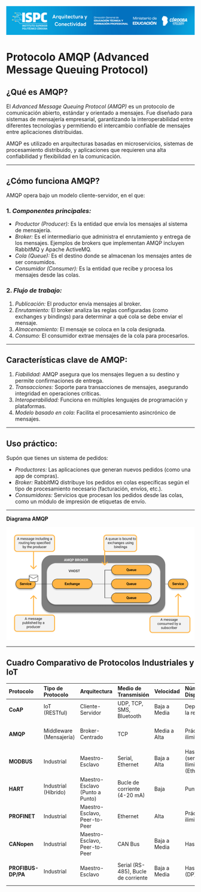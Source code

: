 ![Carátula](../../E%20assets/caratula.png)

# Protocolo AMQP (Advanced Message Queuing Protocol)

## ¿Qué es AMQP?

El *Advanced Message Queuing Protocol (AMQP)* es un protocolo de comunicación abierto, estándar y orientado a mensajes. Fue diseñado para sistemas de mensajería empresarial, garantizando la interoperabilidad entre diferentes tecnologías y permitiendo el intercambio confiable de mensajes entre aplicaciones distribuidas.

AMQP es utilizado en arquitecturas basadas en microservicios, sistemas de procesamiento distribuido, y aplicaciones que requieren una alta confiabilidad y flexibilidad en la comunicación.

---

## ¿Cómo funciona AMQP?

AMQP opera bajo un modelo cliente-servidor, en el que:

### 1. *Componentes principales:*
   - *Productor (Producer):* Es la entidad que envía los mensajes al sistema de mensajería.
   - *Broker:* Es el intermediario que administra el enrutamiento y entrega de los mensajes. Ejemplos de brokers que implementan AMQP incluyen RabbitMQ y Apache ActiveMQ.
   - *Cola (Queue):* Es el destino donde se almacenan los mensajes antes de ser consumidos.
   - *Consumidor (Consumer):* Es la entidad que recibe y procesa los mensajes desde las colas.

### 2. *Flujo de trabajo:*
   1. *Publicación:* El productor envía mensajes al broker.
   2. *Enrutamiento:* El broker analiza las reglas configuradas (como exchanges y bindings) para determinar a qué cola se debe enviar el mensaje.
   3. *Almacenamiento:* El mensaje se coloca en la cola designada.
   4. *Consumo:* El consumidor extrae mensajes de la cola para procesarlos.

---

## Características clave de AMQP:

1. *Fiabilidad:* AMQP asegura que los mensajes lleguen a su destino y permite confirmaciones de entrega.
2. *Transacciones:* Soporte para transacciones de mensajes, asegurando integridad en operaciones críticas.
3. *Interoperabilidad:* Funciona en múltiples lenguajes de programación y plataformas.
4. *Modelo basado en cola:* Facilita el procesamiento asincrónico de mensajes.

---

## Uso práctico:
Supón que tienes un sistema de pedidos:
- *Productores:* Las aplicaciones que generan nuevos pedidos (como una app de compras).
- *Broker:* RabbitMQ distribuye los pedidos en colas específicas según el tipo de procesamiento necesario (facturación, envíos, etc.).
- *Consumidores:* Servicios que procesan los pedidos desde las colas, como un módulo de impresión de etiquetas de envío.

---
  **Diagrama AMQP**
  
![Texto alternativo](https://github.com/ISPC-Opalo/Arquitectura-y-Conectividad/blob/83ed8168dc76233546056241e0e044ddb710662c/E%20assets/Cuestionario%20N5/P2img1.png)


---

## Cuadro Comparativo de Protocolos Industriales y IoT

| Protocolo               | Tipo de Protocolo                      | Arquitectura                          | Medio de Transmisión                  | Velocidad                             | Número de Dispositivos                  | Aplicaciones Típicas                     | Complejidad                         | Tiempo Real                       | Seguridad                            | Ventajas                                      | Desventajas                                  |
| :---------------------- | :------------------------------------- | :------------------------------------ | :------------------------------------ | :------------------------------------ | :-------------------------------------- | :-------------------------------------- | :---------------------------------- | :-------------------------------- | :----------------------------------- | :-------------------------------------------- | :------------------------------------------- |
| **CoAP** | IoT (RESTful)                        | Cliente-Servidor                      | UDP, TCP, SMS, Bluetooth              | Baja a Media                          | Depende de la red IP                    | IoT restringido, Smart Devices         | Simple                              | No determinístico                   | DTLS (opcional)                      | Ligero, eficiente para IoT                   | Seguridad sin DTLS, adopción                 |
| **AMQP** | Middleware (Mensajería)              | Broker-Centrado                       | TCP                                   | Media a Alta                          | Prácticamente ilimitado                 | Mensajería empresarial, sistemas distribuidos | Media a Alta                          | Configurable (QoS)                | TLS/SSL, SASL                        | Robusto, flexible, confiable                | Mayor complejidad, overhead                |
| **MODBUS** | Industrial                             | Maestro-Esclavo                       | Serial, Ethernet                      | Baja a Alta                           | Hasta 247 (serial) / Ilimitado (Ethernet) | Automatización general, SCADA           | Simple a Media                      | No determinístico (típicamente)      | Limitada (serial) / Variable (Ethernet) | Ampliamente soportado, simple, bajo costo | Baja velocidad (serial), seguridad           |
| **HART** | Industrial (Híbrido)                   | Maestro-Esclavo (Punto a Punto)       | Bucle de corriente (4-20 mA)          | Baja                                  | Punto a punto                             | Instrumentación de procesos, diagnóstico | Simple                              | No determinístico                   | Limitada                             | Superposición analógica+digital, diagnóstico | Baja velocidad, infraestructura analógica |
| **PROFINET** | Industrial                             | Maestro-Esclavo, Peer-to-Peer         | Ethernet                              | Alta                                  | Prácticamente ilimitado                 | Automatización de fábricas, control de movimiento | Compleja                            | Determinístico (con IRT)            | Amplias opciones                       | Alto rendimiento, integración IT, robusto    | Mayor complejidad, costo                   |
| **CANopen** | Industrial                             | Maestro-Esclavo, Peer-to-Peer         | CAN Bus                               | Baja a Media                          | Hasta 127                               | Control de maquinaria, robótica         | Media                               | Determinístico (configurable)       | Depende de la implementación         | Robusto para entornos distribuidos         | Complejidad de configuración              |
| **PROFIBUS-DP/PA** | Industrial                             | Maestro-Esclavo                       | Serial (RS-485), Bucle de corriente    | Baja a Media                          | Hasta 126 (DP)                            | Automatización de fábricas y procesos   | Media                               | Determinístico (con extensiones)      | Depende de la implementación         | Amplia base instalada, versátil          | Requiere terminación, sensibilidad al ruido (DP) |
